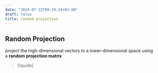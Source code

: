 ```yaml
---
date: "2024-07-22T09:10:24+02:00"
draft: false
title: random projection
---
```


## Random Projection

project the high-dimensional vectors to a lower-dimensional space using
a **random projection matrix**

> \[!quote\]
